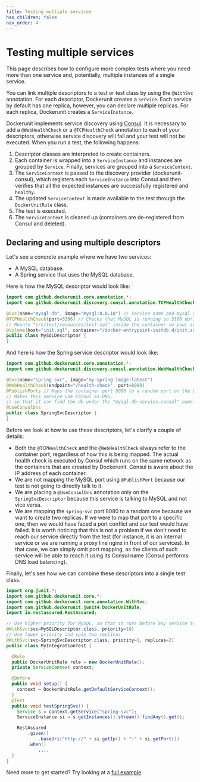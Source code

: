 ```yaml
---
title: Testing multiple services
has_children: false
nav_order: 4
---
```


# Testing multiple services

This page describes how to configure more complex tests where you need more than one service and, potentially,
multiple instances of a single service.

You can link multiple descriptors to a test or test class by using the `@WithSvc` annotation. 
For each descriptor, Dockerunit creates a `Service`.
Each service by default has one replica, however, you can declare multiple replicas. For each replica, Dockerunit creates a `ServiceInstance`.

Dockerunit implements service discovery using [Consul](https://consul.io). 
It is necessary to add a `@WebHealthCheck` or a `@TCPHealthCheck` annotation to each of your descriptors, otherwise service discovery will fail and your test will not be executed.
When you run a test, the following happens:
1. Descriptor classes are interpreted to create containers.
2. Each container is wrapped into a `ServiceInstance` and instances are grouped by `Service`. Finally, services are grouped into a `ServiceContext`.
3. The `ServiceContext` is passed to the discovery provider (dockerunit-consul), which registers each `ServiceInstance` into Consul and then verifies that all the expected instances are successfully registered and `healthy`.
4. The updated `ServiceContext` is made available to the test through the `DockerUnitRule` class.
5. The test is executed.
6. The `ServiceContext` is cleaned up (containers are de-registered from Consul and deleted).

## Declaring and using multiple descriptors
Let's see a concrete example where we have two services:
- A MySQL database.
- A Spring service that uses the MySQL database.

Here is how the MySQL descriptor would look like:
```java
import com.github.dockerunit.core.annotation.*;
import com.github.dockerunit.discovery.consul.annotation.TCPHealthCheck;

@Svc(name="mysql-db", image="mysql:8.0.18") // Service name and mysql docker image values
@TCPHealthCheck(port=3306) // Checks that MySQL is running on 3306 during service discovery
// Mounts "src/test/resources/init.sql" inside the container so your schema is executed at startup  
@Volume(host="init.sql", container="/docker-entrypoint-initdb.d/init.sql", useClasspath=true) 
public class MySQLDescriptor {
}
```

And here is how the Spring service descriptor would look like:
```java
import com.github.dockerunit.core.annotation.*;
import com.github.dockerunit.discovery.consul.annotation.WebHealthCheck;

@Svc(name="spring-svc", image="my-spring-image:latest")
@WebHealthCheck(endpoint="/health-check", port=8080)
@PublishPorts // Maps the container port 8080 to a random port on the Docker bridge
// Makes this service use Consul as DNS, 
// so that it can find the db under the "mysql-db.service.consul" name 
@UseConsulDns 
public class SpringSvcDescriptor {
}
```

Before we look at how to use these descriptors, let's clarify a couple of details:
- Both the `@TCPHealthCheck` and the `@WebHealthCheck` always refer to the container port, regardless of how this is being mapped. The actual health check is executed by Consul which runs on the same network as the containers that are created by Dockerunit. Consul is aware about the IP address of each container.
- We are not mapping the MySQL port using `@PublishPort` because our test is not going to directly talk to it.
- We are placing a `@UseConsulDns` annotation only on the `SpringSvcDescriptor` because this service is talking to MySQL and not vice versa.
- We are mapping the `spring-svc` port 8080 to a random one because we want to create two replicas. If we were to map that port to a specific one, then we would have faced a port conflict and our test would have failed. It is worth noticing that this is not a problem if we don't need to reach our service directly from the test (for instance, it is an internal service or we are running a proxy line nginx in front of our services). In that case, we can simply omit port mapping, as the clients of such service will be able to reach it using its Consul name (Consul performs DNS load balancing).

Finally, let's see how we can combine these descriptors into a single test class.

```java
import org.junit.*;
import com.github.dockerunit.core.*;
import com.github.dockerunit.core.annotation.WithSvc;
import com.github.dockerunit.junit4.DockerUnitRule;
import io.restassured.RestAssured;

// Use higher priority for MySQL, so that it runs before any service tries to connect
@WithSvc(svc=MySQLDescriptor.class, priority=10)
// Use lower priority and spin two replicas
@WithSvc(svc=SpringSvcDescriptor.class, priority=1, replicas=2)
public class MyIntegrationTest {

  @Rule
  public DockerUnitRule rule = new DockerUnitRule();
  private ServiceContext context;

  @Before
  public void setup() {
    context = DockerUnitRule.getDefaultServiceContext();
  }
  @Test
  public void testSpringSvc() {
    Service s = context.getService("spring-svc");
    ServiceInstance si = s.getInstances().stream().findAny().get();

    RestAssured
        .given()
            .baseUri("http://" + si.getIp() + ":" + si.getPort())
        .when()
            ....
  }
}
```

Need more to get started? Try looking at a [full example](https://github.com/dockerunit/examples/tree/master/spring-boot-example).